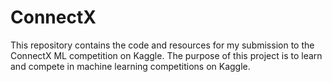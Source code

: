# ConnectX
This repository contains the code and resources for my submission to the ConnectX ML competition on Kaggle. 
The purpose of this project is to learn and compete in machine learning competitions on Kaggle.
